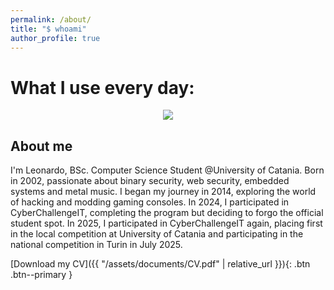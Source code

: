 ```yaml
---
permalink: /about/
title: "$ whoami"
author_profile: true
---
```

# What I use every day:

<p align="center">
    <img
      src="https://go-skill-icons.vercel.app/api/icons?i=kali,windows,git,github,docker,c,cpp,python,lua,bash,platformio,arduino,wireshark,burpsuite,hackthebox"
    />
</p>

## About me

<p align="left">I'm Leonardo, BSc. Computer Science Student @University of Catania. Born in 2002, passionate about binary security, web security, embedded systems and metal music. I began my journey in 2014, exploring the world of hacking and modding gaming consoles. In 2024, I participated in CyberChallengeIT, completing the program but deciding to forgo the official student spot. In 2025, I participated in CyberChallengeIT again, placing first in the local competition at University of Catania and participating in the national competition in Turin in July 2025.</p>

[Download my CV]({{ "/assets/documents/CV.pdf" | relative_url }}){: .btn .btn--primary }